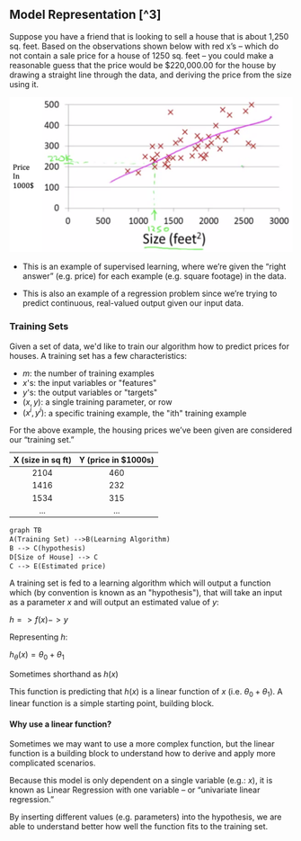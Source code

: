 ## Model Representation [^3]
Suppose you have a friend that is looking to sell a house that is about 1,250 sq. feet.  Based on the observations shown below with red x’s – which do not contain a sale price for a house of 1250 sq. feet – you could make a reasonable guess that the price would be $220,000.00 for the house by drawing a straight line through the data, and deriving the price from the size using it.

![](01-model-representation.assets/NBDraggedImage.png)

* This is an example of supervised learning, where we’re given the “right answer” (e.g. price) for each example (e.g. square footage) in the data.  

* This is also an example of a regression problem since we’re trying to predict continuous, real-valued output given our input data.

### Training Sets

Given a set of data, we'd like to train our algorithm how to predict prices for houses. A training set has a few characteristics: 

* $m$: the number of training examples
* $x$'s: the input variables or "features"
* $y$'s: the output variables or "targets"
* $(x,y)$: a single training parameter, or row
* $(x^{i}, y^{i})$: a specific training example, the "ith" training example

For the above example, the housing prices we’ve been given are considered our “training set.” 

| X (size in sq ft) | Y (price in $1000s) |
| :---------------: | :-----------------: |
|       2104        |         460         |
|       1416        |         232         |
|       1534        |         315         |
|        ...        |         ...         |

```mermaid
graph TB
A(Training Set) -->B(Learning Algorithm)
B --> C(hypothesis)
D[Size of House] --> C
C --> E(Estimated price)
```

A training set is fed to a learning algorithm which will output a function which (by convention is known as an "hypothesis"), that will take an input as a parameter $x$ and will output an estimated value of $y$:

$h => f(x) -> y$

Representing $h$:

 $h_{\theta}(x) = \theta_{0} + \theta_{1}$

Sometimes shorthand as $h(x)$

This function is predicting that $h(x)$ is a linear function of $x$ (i.e. $\theta_{0} + \theta_{1}$).  A linear function is a simple starting point, building block. 

#### Why use a linear function?

Sometimes we may want to use a more complex function, but the linear function is a building block to understand how to derive and apply more complicated scenarios.

Because this model is only dependent on a single variable (e.g.: $x$), it is known as Linear Regression with one variable – or “univariate linear regression.”

By inserting different values (e.g. parameters) into the hypothesis, we are able to understand better how well the function fits to the training set.
